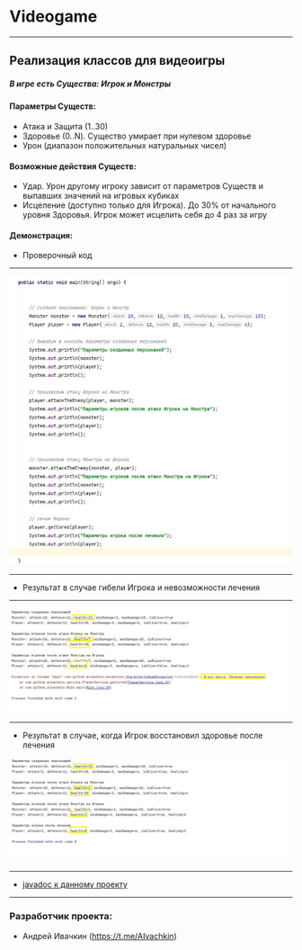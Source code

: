 # Videogame

---

## Реализация классов для видеоигры

##### В игре есть Существа: Игрок и Монстры

#### Параметры Существ:

* Атака и Защита (1..30)
* Здоровье (0..N). Существо умирает при нулевом здоровье
* Урон (диапазон положительных натуральных чисел)

#### Возможные действия Существ:

* Удар. Урон другому игроку зависит от параметров Существ и выпавших значений на игровых кубиках
* Исцеление (доступно только для Игрока). До 30% от начального уровня Здоровья. Игрок может исцелить себя до 4 раз за игру


#### Демонстрация:

* Проверочный код

---

![main](/src/resources/demo_main.jpg)

---

* Результат в случае гибели Игрока и невозможности лечения

---

![console_1](/src/resources/demo_console_noCure.jpg)

---

* Результат в случае, когда Игрок восстановил здоровье после лечения

![console_1](/src/resources/demo_console_withCure.jpg)

---

* [javadoc к данному проекту](https://aivachkin.github.io/videogame/)

---

### Разработчик проекта:

* Андрей Ивачкин (https://t.me/AIvachkin)


